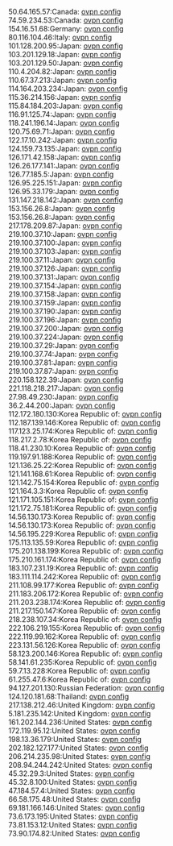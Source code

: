 50.64.165.57:Canada: [ovpn config](vpn/50_64_165_57.ovpn)  
74.59.234.53:Canada: [ovpn config](vpn/74_59_234_53.ovpn)  
154.16.51.68:Germany: [ovpn config](vpn/154_16_51_68.ovpn)  
80.116.104.46:Italy: [ovpn config](vpn/80_116_104_46.ovpn)  
101.128.200.95:Japan: [ovpn config](vpn/101_128_200_95.ovpn)  
103.201.129.18:Japan: [ovpn config](vpn/103_201_129_18.ovpn)  
103.201.129.50:Japan: [ovpn config](vpn/103_201_129_50.ovpn)  
110.4.204.82:Japan: [ovpn config](vpn/110_4_204_82.ovpn)  
110.67.37.213:Japan: [ovpn config](vpn/110_67_37_213.ovpn)  
114.164.203.234:Japan: [ovpn config](vpn/114_164_203_234.ovpn)  
115.36.214.156:Japan: [ovpn config](vpn/115_36_214_156.ovpn)  
115.84.184.203:Japan: [ovpn config](vpn/115_84_184_203.ovpn)  
116.91.125.74:Japan: [ovpn config](vpn/116_91_125_74.ovpn)  
118.241.196.14:Japan: [ovpn config](vpn/118_241_196_14.ovpn)  
120.75.69.71:Japan: [ovpn config](vpn/120_75_69_71.ovpn)  
122.17.10.242:Japan: [ovpn config](vpn/122_17_10_242.ovpn)  
124.159.73.135:Japan: [ovpn config](vpn/124_159_73_135.ovpn)  
126.171.42.158:Japan: [ovpn config](vpn/126_171_42_158.ovpn)  
126.26.177.141:Japan: [ovpn config](vpn/126_26_177_141.ovpn)  
126.77.185.5:Japan: [ovpn config](vpn/126_77_185_5.ovpn)  
126.95.225.151:Japan: [ovpn config](vpn/126_95_225_151.ovpn)  
126.95.33.179:Japan: [ovpn config](vpn/126_95_33_179.ovpn)  
131.147.218.142:Japan: [ovpn config](vpn/131_147_218_142.ovpn)  
153.156.26.8:Japan: [ovpn config](vpn/153_156_26_8.ovpn)  
153.156.26.8:Japan: [ovpn config](vpn/153_156_26_8.ovpn)  
217.178.209.87:Japan: [ovpn config](vpn/217_178_209_87.ovpn)  
219.100.37.10:Japan: [ovpn config](vpn/219_100_37_10.ovpn)  
219.100.37.100:Japan: [ovpn config](vpn/219_100_37_100.ovpn)  
219.100.37.103:Japan: [ovpn config](vpn/219_100_37_103.ovpn)  
219.100.37.11:Japan: [ovpn config](vpn/219_100_37_11.ovpn)  
219.100.37.126:Japan: [ovpn config](vpn/219_100_37_126.ovpn)  
219.100.37.131:Japan: [ovpn config](vpn/219_100_37_131.ovpn)  
219.100.37.154:Japan: [ovpn config](vpn/219_100_37_154.ovpn)  
219.100.37.158:Japan: [ovpn config](vpn/219_100_37_158.ovpn)  
219.100.37.159:Japan: [ovpn config](vpn/219_100_37_159.ovpn)  
219.100.37.190:Japan: [ovpn config](vpn/219_100_37_190.ovpn)  
219.100.37.196:Japan: [ovpn config](vpn/219_100_37_196.ovpn)  
219.100.37.200:Japan: [ovpn config](vpn/219_100_37_200.ovpn)  
219.100.37.224:Japan: [ovpn config](vpn/219_100_37_224.ovpn)  
219.100.37.29:Japan: [ovpn config](vpn/219_100_37_29.ovpn)  
219.100.37.74:Japan: [ovpn config](vpn/219_100_37_74.ovpn)  
219.100.37.81:Japan: [ovpn config](vpn/219_100_37_81.ovpn)  
219.100.37.87:Japan: [ovpn config](vpn/219_100_37_87.ovpn)  
220.158.122.39:Japan: [ovpn config](vpn/220_158_122_39.ovpn)  
221.118.218.217:Japan: [ovpn config](vpn/221_118_218_217.ovpn)  
27.98.49.230:Japan: [ovpn config](vpn/27_98_49_230.ovpn)  
36.2.44.200:Japan: [ovpn config](vpn/36_2_44_200.ovpn)  
112.172.180.130:Korea Republic of: [ovpn config](vpn/112_172_180_130.ovpn)  
112.187.139.146:Korea Republic of: [ovpn config](vpn/112_187_139_146.ovpn)  
117.123.25.174:Korea Republic of: [ovpn config](vpn/117_123_25_174.ovpn)  
118.217.2.78:Korea Republic of: [ovpn config](vpn/118_217_2_78.ovpn)  
118.41.230.10:Korea Republic of: [ovpn config](vpn/118_41_230_10.ovpn)  
119.197.91.188:Korea Republic of: [ovpn config](vpn/119_197_91_188.ovpn)  
121.136.25.22:Korea Republic of: [ovpn config](vpn/121_136_25_22.ovpn)  
121.141.168.61:Korea Republic of: [ovpn config](vpn/121_141_168_61.ovpn)  
121.142.75.154:Korea Republic of: [ovpn config](vpn/121_142_75_154.ovpn)  
121.164.3.3:Korea Republic of: [ovpn config](vpn/121_164_3_3.ovpn)  
121.171.105.151:Korea Republic of: [ovpn config](vpn/121_171_105_151.ovpn)  
121.172.75.181:Korea Republic of: [ovpn config](vpn/121_172_75_181.ovpn)  
14.56.130.173:Korea Republic of: [ovpn config](vpn/14_56_130_173.ovpn)  
14.56.130.173:Korea Republic of: [ovpn config](vpn/14_56_130_173.ovpn)  
14.56.195.229:Korea Republic of: [ovpn config](vpn/14_56_195_229.ovpn)  
175.113.135.59:Korea Republic of: [ovpn config](vpn/175_113_135_59.ovpn)  
175.201.138.199:Korea Republic of: [ovpn config](vpn/175_201_138_199.ovpn)  
175.210.161.174:Korea Republic of: [ovpn config](vpn/175_210_161_174.ovpn)  
183.107.231.19:Korea Republic of: [ovpn config](vpn/183_107_231_19.ovpn)  
183.111.114.242:Korea Republic of: [ovpn config](vpn/183_111_114_242.ovpn)  
211.108.99.177:Korea Republic of: [ovpn config](vpn/211_108_99_177.ovpn)  
211.183.206.172:Korea Republic of: [ovpn config](vpn/211_183_206_172.ovpn)  
211.203.238.174:Korea Republic of: [ovpn config](vpn/211_203_238_174.ovpn)  
211.217.150.147:Korea Republic of: [ovpn config](vpn/211_217_150_147.ovpn)  
218.238.107.34:Korea Republic of: [ovpn config](vpn/218_238_107_34.ovpn)  
222.106.219.155:Korea Republic of: [ovpn config](vpn/222_106_219_155.ovpn)  
222.119.99.162:Korea Republic of: [ovpn config](vpn/222_119_99_162.ovpn)  
223.131.56.126:Korea Republic of: [ovpn config](vpn/223_131_56_126.ovpn)  
58.123.200.146:Korea Republic of: [ovpn config](vpn/58_123_200_146.ovpn)  
58.141.61.235:Korea Republic of: [ovpn config](vpn/58_141_61_235.ovpn)  
59.7.13.228:Korea Republic of: [ovpn config](vpn/59_7_13_228.ovpn)  
61.255.47.6:Korea Republic of: [ovpn config](vpn/61_255_47_6.ovpn)  
94.127.201.130:Russian Federation: [ovpn config](vpn/94_127_201_130.ovpn)  
124.120.181.68:Thailand: [ovpn config](vpn/124_120_181_68.ovpn)  
217.138.212.46:United Kingdom: [ovpn config](vpn/217_138_212_46.ovpn)  
5.181.235.142:United Kingdom: [ovpn config](vpn/5_181_235_142.ovpn)  
161.202.144.236:United States: [ovpn config](vpn/161_202_144_236.ovpn)  
172.119.95.12:United States: [ovpn config](vpn/172_119_95_12.ovpn)  
198.13.36.179:United States: [ovpn config](vpn/198_13_36_179.ovpn)  
202.182.127.177:United States: [ovpn config](vpn/202_182_127_177.ovpn)  
206.214.235.98:United States: [ovpn config](vpn/206_214_235_98.ovpn)  
208.94.244.242:United States: [ovpn config](vpn/208_94_244_242.ovpn)  
45.32.29.3:United States: [ovpn config](vpn/45_32_29_3.ovpn)  
45.32.8.100:United States: [ovpn config](vpn/45_32_8_100.ovpn)  
47.184.57.4:United States: [ovpn config](vpn/47_184_57_4.ovpn)  
66.58.175.48:United States: [ovpn config](vpn/66_58_175_48.ovpn)  
69.181.166.146:United States: [ovpn config](vpn/69_181_166_146.ovpn)  
73.6.173.195:United States: [ovpn config](vpn/73_6_173_195.ovpn)  
73.81.153.12:United States: [ovpn config](vpn/73_81_153_12.ovpn)  
73.90.174.82:United States: [ovpn config](vpn/73_90_174_82.ovpn)  
